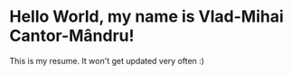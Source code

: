 # Hello World, my name is Vlad-Mihai Cantor-Mândru!


This is my resume. It won't get updated very often :) 
